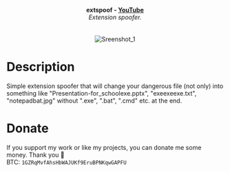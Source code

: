<p align="center">
 <b>extspoof - <a href="https://www.youtube.com/watch?v=Djwpv61lc4s">YouTube</a></b>
	<br>
	<i>Extension spoofer.</i>
	<br><br><br>
	<img alt="Sreenshot_1" src="https://i.imgur.com/w5JSjeO.png">
</p>

# Description
Simple extension spoofer that will change your dangerous file (not only) into something like "Presentation-for_schoolexe.pptx", "exeexeexe.txt", "notepadbat.jpg" without ".exe", ".bat", ".cmd" etc. at the end.

# Donate
If you support my work or like my projects, you can donate me some money. Thank you 💙\
BTC: `1GZRqMvfAhsHbWAJUKf9EruBPNKqwGAPFU`
